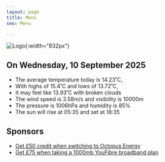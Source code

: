 ```yaml
---
layout: page
title: Menu
seo: Menu

---
```


![Logo](/images/logo.jpg){:width="832px"}

<!-- weather_marker starts -->
## On Wednesday, 10 September 2025

- The average temperature today is 14.23˚C,
- With highs of 15.4˚C and lows of 13.72˚C,
- It may feel like 13.93˚C with broken clouds
- The wind speed is 3.58m/s and visibility is 10000m
- The pressure is 1006hPa and humidity is 85%
- The sun will rise at 05:35 and set at 18:35

<!-- weather_marker ends -->

## Sponsors

- [Get £50 credit when switching to Octopus Energy](https://bit.ly/3oD1nnS)
- [Get £75 when taking a 1000mb YouFibre broadband plan](https://aklam.io/91zWhU?)
